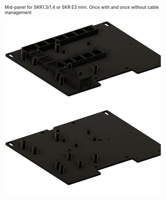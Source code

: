 Mid-panel for SKR1.3/1.4 or SKR E3 mini. Once with and once without cable management

![Image 1](Images/1.jpg)
![Image 2](Images/2.jpg)